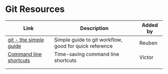 # Git Resources


| Link | Description | Added by |
| -------- | -------- | -------- |
| [git - the simple guide](http://rogerdudler.github.io/git-guide/)|Simple guide to git workflow, good for quick reference | Reuben|
| [Command line shortcuts](https://lifehacker.com/become-a-command-line-ninja-with-these-time-saving-shor-5743814) | Time-saving command line shortcuts | Victor |
| | | |
| | | |
